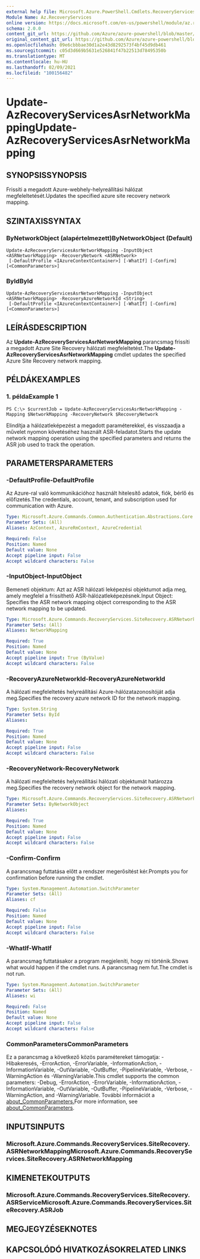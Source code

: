 ```yaml
---
external help file: Microsoft.Azure.PowerShell.Cmdlets.RecoveryServices.SiteRecovery.dll-Help.xml
Module Name: Az.RecoveryServices
online version: https://docs.microsoft.com/en-us/powershell/module/az.recoveryservices/update-azrecoveryservicesasrnetworkmapping
schema: 2.0.0
content_git_url: https://github.com/Azure/azure-powershell/blob/master/src/RecoveryServices/RecoveryServices/help/Update-AzRecoveryServicesAsrNetworkMapping.md
original_content_git_url: https://github.com/Azure/azure-powershell/blob/master/src/RecoveryServices/RecoveryServices/help/Update-AzRecoveryServicesAsrNetworkMapping.md
ms.openlocfilehash: 09e6cbbbae30d1a2e43d8292573f4bf45d9db461
ms.sourcegitcommit: c05d3d669b5631e526841f47b22513d78495350b
ms.translationtype: MT
ms.contentlocale: hu-HU
ms.lasthandoff: 02/09/2021
ms.locfileid: "100156482"
---
```

# <span data-ttu-id="09b11-101">Update-AzRecoveryServicesAsrNetworkMapping</span><span class="sxs-lookup"><span data-stu-id="09b11-101">Update-AzRecoveryServicesAsrNetworkMapping</span></span>

## <span data-ttu-id="09b11-102">SYNOPSIS</span><span class="sxs-lookup"><span data-stu-id="09b11-102">SYNOPSIS</span></span>
<span data-ttu-id="09b11-103">Frissíti a megadott Azure-webhely-helyreállítási hálózat megfeleltetését.</span><span class="sxs-lookup"><span data-stu-id="09b11-103">Updates the specified azure site recovery network mapping.</span></span>

## <span data-ttu-id="09b11-104">SZINTAXIS</span><span class="sxs-lookup"><span data-stu-id="09b11-104">SYNTAX</span></span>

### <span data-ttu-id="09b11-105">ByNetworkObject (alapértelmezett)</span><span class="sxs-lookup"><span data-stu-id="09b11-105">ByNetworkObject (Default)</span></span>
```
Update-AzRecoveryServicesAsrNetworkMapping -InputObject <ASRNetworkMapping> -RecoveryNetwork <ASRNetwork>
 [-DefaultProfile <IAzureContextContainer>] [-WhatIf] [-Confirm] [<CommonParameters>]
```

### <span data-ttu-id="09b11-106">ById</span><span class="sxs-lookup"><span data-stu-id="09b11-106">ById</span></span>
```
Update-AzRecoveryServicesAsrNetworkMapping -InputObject <ASRNetworkMapping> -RecoveryAzureNetworkId <String>
 [-DefaultProfile <IAzureContextContainer>] [-WhatIf] [-Confirm] [<CommonParameters>]
```

## <span data-ttu-id="09b11-107">LEÍRÁS</span><span class="sxs-lookup"><span data-stu-id="09b11-107">DESCRIPTION</span></span>
<span data-ttu-id="09b11-108">Az **Update-AzRecoveryServicesAsrNetworkMapping** parancsmag frissíti a megadott Azure Site Recovery hálózati megfeleltetést.</span><span class="sxs-lookup"><span data-stu-id="09b11-108">The **Update-AzRecoveryServicesAsrNetworkMapping** cmdlet updates the specified Azure Site Recovery network mapping.</span></span>

## <span data-ttu-id="09b11-109">PÉLDÁK</span><span class="sxs-lookup"><span data-stu-id="09b11-109">EXAMPLES</span></span>

### <span data-ttu-id="09b11-110">1. példa</span><span class="sxs-lookup"><span data-stu-id="09b11-110">Example 1</span></span>
```
PS C:\> $currentJob = Update-AzRecoveryServicesAsrNetworkMapping -Mapping $NetworkMapping -RecoveryNetwork $RecoveryNetwork
```

<span data-ttu-id="09b11-111">Elindítja a hálózatleképezést a megadott paraméterekkel, és visszaadja a művelet nyomon követéséhez használt ASR-feladatot.</span><span class="sxs-lookup"><span data-stu-id="09b11-111">Starts the update network mapping operation using the specified parameters and returns the ASR job used to track the operation.</span></span>

## <span data-ttu-id="09b11-112">PARAMETERS</span><span class="sxs-lookup"><span data-stu-id="09b11-112">PARAMETERS</span></span>

### <span data-ttu-id="09b11-113">-DefaultProfile</span><span class="sxs-lookup"><span data-stu-id="09b11-113">-DefaultProfile</span></span>
<span data-ttu-id="09b11-114">Az Azure-ral való kommunikációhoz használt hitelesítő adatok, fiók, bérlő és előfizetés.</span><span class="sxs-lookup"><span data-stu-id="09b11-114">The credentials, account, tenant, and subscription used for communication with Azure.</span></span>


```yaml
Type: Microsoft.Azure.Commands.Common.Authentication.Abstractions.Core.IAzureContextContainer
Parameter Sets: (All)
Aliases: AzContext, AzureRmContext, AzureCredential

Required: False
Position: Named
Default value: None
Accept pipeline input: False
Accept wildcard characters: False
```

### <span data-ttu-id="09b11-115">-InputObject</span><span class="sxs-lookup"><span data-stu-id="09b11-115">-InputObject</span></span>
<span data-ttu-id="09b11-116">Bemeneti objektum: Azt az ASR hálózati leképezési objektumot adja meg, amely megfelel a frissíthető ASR-hálózatleképezésnek.</span><span class="sxs-lookup"><span data-stu-id="09b11-116">Input Object: Specifies the ASR network mapping object corresponding to the ASR network mapping to be updated.</span></span>

```yaml
Type: Microsoft.Azure.Commands.RecoveryServices.SiteRecovery.ASRNetworkMapping
Parameter Sets: (All)
Aliases: NetworkMapping

Required: True
Position: Named
Default value: None
Accept pipeline input: True (ByValue)
Accept wildcard characters: False
```

### <span data-ttu-id="09b11-117">-RecoveryAzureNetworkId</span><span class="sxs-lookup"><span data-stu-id="09b11-117">-RecoveryAzureNetworkId</span></span>
<span data-ttu-id="09b11-118">A hálózati megfeleltetés helyreállítási Azure-hálózatazonosítóját adja meg.</span><span class="sxs-lookup"><span data-stu-id="09b11-118">Specifies the recovery azure network ID for the network mapping.</span></span>

```yaml
Type: System.String
Parameter Sets: ById
Aliases:

Required: True
Position: Named
Default value: None
Accept pipeline input: False
Accept wildcard characters: False
```

### <span data-ttu-id="09b11-119">-RecoveryNetwork</span><span class="sxs-lookup"><span data-stu-id="09b11-119">-RecoveryNetwork</span></span>
<span data-ttu-id="09b11-120">A hálózati megfeleltetés helyreállítási hálózati objektumát határozza meg.</span><span class="sxs-lookup"><span data-stu-id="09b11-120">Specifies the recovery network object for the network mapping.</span></span>

```yaml
Type: Microsoft.Azure.Commands.RecoveryServices.SiteRecovery.ASRNetwork
Parameter Sets: ByNetworkObject
Aliases:

Required: True
Position: Named
Default value: None
Accept pipeline input: False
Accept wildcard characters: False
```

### <span data-ttu-id="09b11-121">-Confirm</span><span class="sxs-lookup"><span data-stu-id="09b11-121">-Confirm</span></span>
<span data-ttu-id="09b11-122">A parancsmag futtatása előtt a rendszer megerősítést kér.</span><span class="sxs-lookup"><span data-stu-id="09b11-122">Prompts you for confirmation before running the cmdlet.</span></span>

```yaml
Type: System.Management.Automation.SwitchParameter
Parameter Sets: (All)
Aliases: cf

Required: False
Position: Named
Default value: None
Accept pipeline input: False
Accept wildcard characters: False
```

### <span data-ttu-id="09b11-123">-WhatIf</span><span class="sxs-lookup"><span data-stu-id="09b11-123">-WhatIf</span></span>
<span data-ttu-id="09b11-124">A parancsmag futtatásakor a program megjeleníti, hogy mi történik.</span><span class="sxs-lookup"><span data-stu-id="09b11-124">Shows what would happen if the cmdlet runs.</span></span> <span data-ttu-id="09b11-125">A parancsmag nem fut.</span><span class="sxs-lookup"><span data-stu-id="09b11-125">The cmdlet is not run.</span></span>

```yaml
Type: System.Management.Automation.SwitchParameter
Parameter Sets: (All)
Aliases: wi

Required: False
Position: Named
Default value: None
Accept pipeline input: False
Accept wildcard characters: False
```

### <span data-ttu-id="09b11-126">CommonParameters</span><span class="sxs-lookup"><span data-stu-id="09b11-126">CommonParameters</span></span>
<span data-ttu-id="09b11-127">Ez a parancsmag a következő közös paramétereket támogatja: -Hibakeresés, -ErrorAction, -ErrorVariable, -InformationAction, -InformationVariable, -OutVariable, -OutBuffer, -PipelineVariable, -Verbose, -WarningAction és -WarningVariable.</span><span class="sxs-lookup"><span data-stu-id="09b11-127">This cmdlet supports the common parameters: -Debug, -ErrorAction, -ErrorVariable, -InformationAction, -InformationVariable, -OutVariable, -OutBuffer, -PipelineVariable, -Verbose, -WarningAction, and -WarningVariable.</span></span> <span data-ttu-id="09b11-128">További információt a [about_CommonParameters.](http://go.microsoft.com/fwlink/?LinkID=113216)</span><span class="sxs-lookup"><span data-stu-id="09b11-128">For more information, see [about_CommonParameters](http://go.microsoft.com/fwlink/?LinkID=113216).</span></span>

## <span data-ttu-id="09b11-129">INPUTS</span><span class="sxs-lookup"><span data-stu-id="09b11-129">INPUTS</span></span>

### <span data-ttu-id="09b11-130">Microsoft.Azure.Commands.RecoveryServices.SiteRecovery.ASRNetworkMapping</span><span class="sxs-lookup"><span data-stu-id="09b11-130">Microsoft.Azure.Commands.RecoveryServices.SiteRecovery.ASRNetworkMapping</span></span>

## <span data-ttu-id="09b11-131">KIMENETEK</span><span class="sxs-lookup"><span data-stu-id="09b11-131">OUTPUTS</span></span>

### <span data-ttu-id="09b11-132">Microsoft.Azure.Commands.RecoveryServices.SiteRecovery.ASRService</span><span class="sxs-lookup"><span data-stu-id="09b11-132">Microsoft.Azure.Commands.RecoveryServices.SiteRecovery.ASRJob</span></span>

## <span data-ttu-id="09b11-133">MEGJEGYZÉSEK</span><span class="sxs-lookup"><span data-stu-id="09b11-133">NOTES</span></span>

## <span data-ttu-id="09b11-134">KAPCSOLÓDÓ HIVATKOZÁSOK</span><span class="sxs-lookup"><span data-stu-id="09b11-134">RELATED LINKS</span></span>
